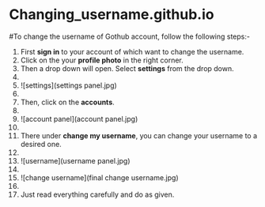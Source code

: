 # Changing_username.github.io
#To change the username of Gothub account, follow the following steps:-

1. First **sign in** to your account of which want to change the username.
2. Click on the your **profile photo** in the right corner.
3. Then a drop down will open. Select **settings** from the drop down.
4. 
5. ![settings](settings panel.jpg)
6. 
7. Then, click on the **accounts**.
8. 
9. ![account panel](account panel.jpg)
10. 
11. There under **change my username**, you can change your username to a desired one.
12. 
13. ![username](username panel.jpg)
14. 
15. ![change username](final change username.jpg)
16. 
17. Just read everything carefully and do as given.
